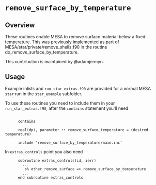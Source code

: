 
# ``remove_surface_by_temperature``

## Overview

These routines enable MESA to remove surface material below a fixed temperature.
This was previously implemented as part of MESA/star/private/remove_shells.f90 in the routine do_remove_surface_by_temperature.

This contribution is maintained by @adamjermyn.

## Usage

Example inlists and `run_star_extras.f90` are provided for a normal
MESA `star` run in the `star_example` subfolder.

To use these routines you need to include them in your `run_star_extras.f90`, after
the `contains` statement you'll need

````Fortran

      contains

      real(dp), parameter :: remove_surface_temperature = (desired temperature)
 
      include 'remove_surface_by_temperature/main.inc'
````

In `extras_controls` point you also need

````Fortran
      subroutine extras_controls(id, ierr)
        ...
         s% other_remove_surface => remove_surface_by_temperature
        ...
      end subroutine extras_controls
````

